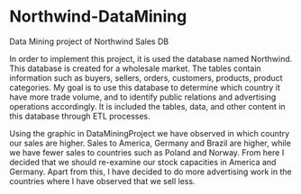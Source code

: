 # Northwind-DataMining
Data Mining project of Northwind Sales DB

In order to implement this project, it is used the database named Northwind. This database is created for a wholesale market. The tables contain information such as buyers, sellers, orders, customers, products, product categories. My goal is to use this database to determine which country it have more trade volume, and to identify public relations and advertising operations accordingly. It is included the tables, data, and other content in this database through ETL processes.


Using the graphic in DataMiningProject we have observed in which country our sales are higher. Sales to America, Germany and Brazil are higher, while we have fewer sales to countries such as Poland and Norway. From here I decided that we should re-examine our stock capacities in America and Germany. Apart from this, I have decided to do more advertising work in the countries where I have observed that we sell less.

